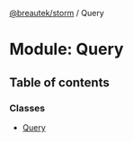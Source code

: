 [@breautek/storm](../README.md) / Query

# Module: Query

## Table of contents

### Classes

- [Query](../classes/query.query-1.md)
